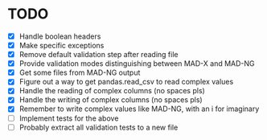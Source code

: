 # TODO

- [x] Handle boolean headers
- [x] Make specific exceptions
- [x] Remove default validation step after reading file
- [x] Provide validation modes distinguishing between MAD-X and MAD-NG
- [x] Get some files from MAD-NG output
- [x] Figure out a way to get pandas.read_csv to read complex values
- [x] Handle the reading of complex columns (no spaces pls)
- [x] Handle the writing of complex columns (no spaces pls)
- [x] Remember to write complex values like MAD-NG, with an i for imaginary
- [ ] Implement tests for the above
- [ ] Probably extract all validation tests to a new file
